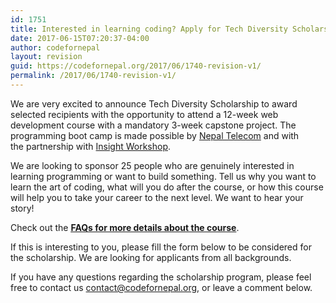```yaml
---
id: 1751
title: Interested in learning coding? Apply for Tech Diversity Scholarship by July 5
date: 2017-06-15T07:20:37-04:00
author: codefornepal
layout: revision
guid: https://codefornepal.org/2017/06/1740-revision-v1/
permalink: /2017/06/1740-revision-v1/
---
```

<span style="font-weight: 400;">We are very excited to announce Tech Diversity Scholarship to award selected recipients with the opportunity to attend a 12-week web development course with a mandatory 3-week capstone project. The programming boot camp is made possible by <a href="https://www.ntc.net.np/">Nepal Telecom</a> and with the partnership with <a href="https://www.facebook.com/insightworkshop/">Insight Workshop</a>.</span>

<span style="font-weight: 400;">We are looking to sponsor 25 people who are genuinely interested in learning programming or want to build something. Tell us why you want to learn the art of coding, what will you do after the course, or how this course will help you to take your career to the next level. We want to hear your story! </span>

Check out the **[<span style="text-decoration: underline;">FAQs</span> for more details about the cours](https://docs.google.com/document/d/1jIVjVof1XKI813h5DbZpmVRRJcknWB2QrxATRdPFAJA/edit?usp=sharing)<span style="text-decoration: underline;">e</span>**.

<span style="font-weight: 400;">If this is interesting to you, please fill the form below to be considered for the scholarship. We are looking for applicants from all backgrounds.</span>

<span style="font-weight: 400;">If you have any questions regarding the scholarship program, please feel free to contact us </span><span style="font-weight: 400;">contact@codefornepal.org, or leave a comment below. </span>